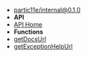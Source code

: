 - [partic11e/internal@0.1.0](../../ "partic11e/internal@0.1.0")
- **API**
- [API Home](../ "API - partic11e/internal@0.1.0")
- **Functions**
- [getDocsUrl](getDocsUrl "getDocsUrl - API - partic11e/internal@0.1.0")
- [getExceptionHelpUrl](getExceptionHelpUrl "getExceptionHelpUrl - API - partic11e/internal@0.1.0")
